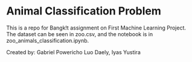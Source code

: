 # Animal Classification Problem
 
This is a repo for Bangk!t assignment on First Machine Learning Project.
The dataset can be seen in zoo.csv, and the notebook is in zoo_animals_classification.ipynb.

Created by: Gabriel Powericho Luo Daely, Iyas Yustira
